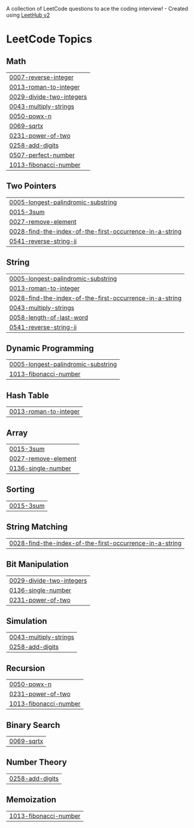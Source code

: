 A collection of LeetCode questions to ace the coding interview! - Created using [LeetHub v2](https://github.com/arunbhardwaj/LeetHub-2.0)
<!---LeetCode Topics Start-->
# LeetCode Topics
## Math
|  |
| ------- |
| [0007-reverse-integer](https://github.com/mamta519github/Leetcode/tree/master/0007-reverse-integer) |
| [0013-roman-to-integer](https://github.com/mamta519github/Leetcode/tree/master/0013-roman-to-integer) |
| [0029-divide-two-integers](https://github.com/mamta519github/Leetcode/tree/master/0029-divide-two-integers) |
| [0043-multiply-strings](https://github.com/mamta519github/Leetcode/tree/master/0043-multiply-strings) |
| [0050-powx-n](https://github.com/mamta519github/Leetcode/tree/master/0050-powx-n) |
| [0069-sqrtx](https://github.com/mamta519github/Leetcode/tree/master/0069-sqrtx) |
| [0231-power-of-two](https://github.com/mamta519github/Leetcode/tree/master/0231-power-of-two) |
| [0258-add-digits](https://github.com/mamta519github/Leetcode/tree/master/0258-add-digits) |
| [0507-perfect-number](https://github.com/mamta519github/Leetcode/tree/master/0507-perfect-number) |
| [1013-fibonacci-number](https://github.com/mamta519github/Leetcode/tree/master/1013-fibonacci-number) |
## Two Pointers
|  |
| ------- |
| [0005-longest-palindromic-substring](https://github.com/mamta519github/Leetcode/tree/master/0005-longest-palindromic-substring) |
| [0015-3sum](https://github.com/mamta519github/Leetcode/tree/master/0015-3sum) |
| [0027-remove-element](https://github.com/mamta519github/Leetcode/tree/master/0027-remove-element) |
| [0028-find-the-index-of-the-first-occurrence-in-a-string](https://github.com/mamta519github/Leetcode/tree/master/0028-find-the-index-of-the-first-occurrence-in-a-string) |
| [0541-reverse-string-ii](https://github.com/mamta519github/Leetcode/tree/master/0541-reverse-string-ii) |
## String
|  |
| ------- |
| [0005-longest-palindromic-substring](https://github.com/mamta519github/Leetcode/tree/master/0005-longest-palindromic-substring) |
| [0013-roman-to-integer](https://github.com/mamta519github/Leetcode/tree/master/0013-roman-to-integer) |
| [0028-find-the-index-of-the-first-occurrence-in-a-string](https://github.com/mamta519github/Leetcode/tree/master/0028-find-the-index-of-the-first-occurrence-in-a-string) |
| [0043-multiply-strings](https://github.com/mamta519github/Leetcode/tree/master/0043-multiply-strings) |
| [0058-length-of-last-word](https://github.com/mamta519github/Leetcode/tree/master/0058-length-of-last-word) |
| [0541-reverse-string-ii](https://github.com/mamta519github/Leetcode/tree/master/0541-reverse-string-ii) |
## Dynamic Programming
|  |
| ------- |
| [0005-longest-palindromic-substring](https://github.com/mamta519github/Leetcode/tree/master/0005-longest-palindromic-substring) |
| [1013-fibonacci-number](https://github.com/mamta519github/Leetcode/tree/master/1013-fibonacci-number) |
## Hash Table
|  |
| ------- |
| [0013-roman-to-integer](https://github.com/mamta519github/Leetcode/tree/master/0013-roman-to-integer) |
## Array
|  |
| ------- |
| [0015-3sum](https://github.com/mamta519github/Leetcode/tree/master/0015-3sum) |
| [0027-remove-element](https://github.com/mamta519github/Leetcode/tree/master/0027-remove-element) |
| [0136-single-number](https://github.com/mamta519github/Leetcode/tree/master/0136-single-number) |
## Sorting
|  |
| ------- |
| [0015-3sum](https://github.com/mamta519github/Leetcode/tree/master/0015-3sum) |
## String Matching
|  |
| ------- |
| [0028-find-the-index-of-the-first-occurrence-in-a-string](https://github.com/mamta519github/Leetcode/tree/master/0028-find-the-index-of-the-first-occurrence-in-a-string) |
## Bit Manipulation
|  |
| ------- |
| [0029-divide-two-integers](https://github.com/mamta519github/Leetcode/tree/master/0029-divide-two-integers) |
| [0136-single-number](https://github.com/mamta519github/Leetcode/tree/master/0136-single-number) |
| [0231-power-of-two](https://github.com/mamta519github/Leetcode/tree/master/0231-power-of-two) |
## Simulation
|  |
| ------- |
| [0043-multiply-strings](https://github.com/mamta519github/Leetcode/tree/master/0043-multiply-strings) |
| [0258-add-digits](https://github.com/mamta519github/Leetcode/tree/master/0258-add-digits) |
## Recursion
|  |
| ------- |
| [0050-powx-n](https://github.com/mamta519github/Leetcode/tree/master/0050-powx-n) |
| [0231-power-of-two](https://github.com/mamta519github/Leetcode/tree/master/0231-power-of-two) |
| [1013-fibonacci-number](https://github.com/mamta519github/Leetcode/tree/master/1013-fibonacci-number) |
## Binary Search
|  |
| ------- |
| [0069-sqrtx](https://github.com/mamta519github/Leetcode/tree/master/0069-sqrtx) |
## Number Theory
|  |
| ------- |
| [0258-add-digits](https://github.com/mamta519github/Leetcode/tree/master/0258-add-digits) |
## Memoization
|  |
| ------- |
| [1013-fibonacci-number](https://github.com/mamta519github/Leetcode/tree/master/1013-fibonacci-number) |
<!---LeetCode Topics End-->